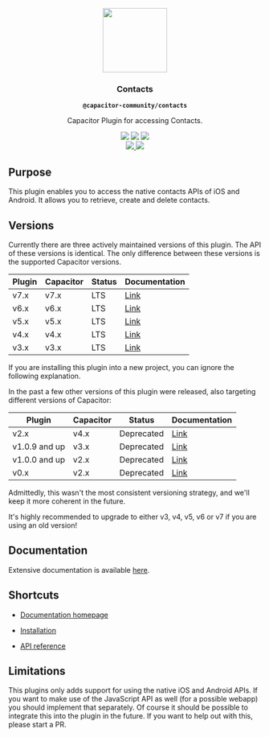 <p align="center">
  <img
    src="https://user-images.githubusercontent.com/236501/85893648-1c92e880-b7a8-11ea-926d-95355b8175c7.png"
    width="128"
    height="128"
  />
</p>

<h3 id="home" align="center">
  Contacts
</h3>

<p align="center">
  <strong>
    <code>@capacitor-community/contacts</code>
  </strong>
</p>

<p align="center">Capacitor Plugin for accessing Contacts.</p>

<p align="center">
  <img src="https://img.shields.io/badge/supported%20capacitor%20versions-v3,%20v4,%20v5,%20v6%20and%20v7-blue?logo=Capacitor&style=flat-square" />
  <img src="https://img.shields.io/maintenance/yes/2025?style=flat-square" />
  <a href="https://www.npmjs.com/package/@capacitor-community/contacts">
    <img src="https://img.shields.io/npm/l/@capacitor-community/contacts?style=flat-square" />
  </a>
  <br>
  <a href="https://www.npmjs.com/package/@capacitor-community/contacts">
    <img src="https://img.shields.io/npm/dw/@capacitor-community/contacts?style=flat-square" />
  </a>
  <a href="https://www.npmjs.com/package/@capacitor-community/contacts">
    <img src="https://img.shields.io/npm/v/@capacitor-community/contacts?style=flat-square" />
  </a>
</p>

## Purpose

This plugin enables you to access the native contacts APIs of iOS and Android. It allows you to retrieve, create and delete contacts.

## Versions

Currently there are three actively maintained versions of this plugin. The API of these versions is identical. The only difference between these versions is the supported Capacitor versions.

| Plugin | Capacitor | Status | Documentation                                           |
| ------ | --------- | ------ | ------------------------------------------------------- |
| v7.x   | v7.x      | LTS    | [Link](https://capacitor-community.github.io/contacts/) |
| v6.x   | v6.x      | LTS    | [Link](https://capacitor-community.github.io/contacts/) |
| v5.x   | v5.x      | LTS    | [Link](https://capacitor-community.github.io/contacts/) |
| v4.x   | v4.x      | LTS    | [Link](https://capacitor-community.github.io/contacts/) |
| v3.x   | v3.x      | LTS    | [Link](https://capacitor-community.github.io/contacts/) |

If you are installing this plugin into a new project, you can ignore the following explanation.

In the past a few other versions of this plugin were released, also targeting different versions of Capacitor:

| Plugin        | Capacitor | Status     | Documentation                                                                                                   |
| ------------- | --------- | ---------- | --------------------------------------------------------------------------------------------------------------- |
| v2.x          | v4.x      | Deprecated | [Link](https://github.com/capacitor-community/contacts/blob/v2.0.0/README.md)                                   |
| v1.0.9 and up | v3.x      | Deprecated | [Link](https://github.com/capacitor-community/contacts/blob/1.1.3/README.md)                                    |
| v1.0.0 and up | v2.x      | Deprecated | [Link](https://github.com/capacitor-community/contacts/blob/0cb99be68dc8ee4547c75f932872bd065f5509d2/README.md) |
| v0.x          | v2.x      | Deprecated | [Link](https://github.com/capacitor-community/contacts/blob/0.1.1/README.md)                                    |

Admittedly, this wasn't the most consistent versioning strategy, and we'll keep it more coherent in the future.

It's highly recommended to upgrade to either v3, v4, v5, v6 or v7 if you are using an old version!

<p class="hide-next-element"></p>

## Documentation

<p class="hide-next-element"></p>

Extensive documentation is available [here](https://capacitor-community.github.io/contacts/).

<p class="hide-next-element"></p>

## Shortcuts

<p class="hide-next-element"></p>

- [Documentation homepage](https://capacitor-community.github.io/contacts/)

- [Installation](https://capacitor-community.github.io/contacts/#/getting-started-installation)

- [API reference](https://capacitor-community.github.io/contacts/#/api)

<!-- - [Examples](https://github.com/capacitor-community/contacts-examples) -->

## Limitations

This plugins only adds support for using the native iOS and Android APIs. If you want to make use of the JavaScript API as well (for a possible webapp) you should implement that separately. Of course it should be possible to integrate this into the plugin in the future. If you want to help out with this, please start a PR.
